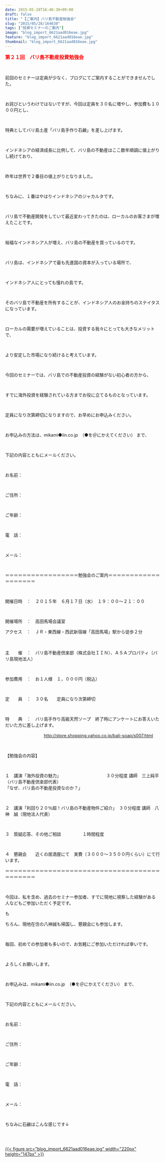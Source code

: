 ```yaml
---
date: 2015-05-28T16:46:38+09:00
draft: false
title: "【ご案内】バリ島不動産勉強会"
slug: "2015/05/28/164638"
tags: ["投資セミナーのご案内"]
image: "blog_import_6621aad016eae.jpg"
feature: "blog_import_6621aad016eae.jpg"
thumbnail: "blog_import_6621aad016eae.jpg"
---
```

<p><font color="#ff0000" size="3"><strong>第２１回　バリ島不動産投資勉強会</strong></font></p><br/><p>前回のセミナーは定員が少なく、ブログにてご案内することができませんでした。</p><br/><p>お詫びというわけではないですが、今回は定員を３０名に増やし、参加費も１０００円とし、</p><br/><p>特典としてバリ島土産「バリ島手作り石鹸」を差し上げます。</p><br/><p>インドネシアの経済成長に比例して、バリ島の不動産はここ数年順調に値上がりし続けており、</p><br/><p>昨年は世界で２番目の値上がりとなりました。</p><br/><p>ちなみに、１番はやはりインドネシアのジャカルタです。</p><br/><p>バリ島で不動産開発をしていて最近変わってきたのは、ローカルのお客さまが増えたことです。</p><br/><p>裕福なインドネシア人が増え、バリ島の不動産を買っているのです。</p><br/><p>バリ島は、インドネシアで最も先進国の資本が入っている場所で、</p><br/><p>インドネシア人にとっても憧れの島です。</p><br/><p>そのバリ島で不動産を所有することが、インドネシア人のお金持ちのステイタスになっています。</p><br/><p>ローカルの需要が増えていることは、投資する我々にとっても大きなメリットで、</p><br/><p>より安定した市場になり続けると考えています。</p><br/><p>今回のセミナーでは、バリ島での不動産投資の経験がない初心者の方から、</p><br/><p>すでに海外投資を経験されている方までお役に立てるものとなっています。</p><br/><p>定員になり次第締切になりますので、お早めにお申込みください。</p><br/><p>お申込みの方法は、mikami●iin.co.jp　（●を＠にかえてください） まで、</p><br/><p>下記の内容とともにメールください。</p><br/><p>お名前：</p><br/><p>ご住所：</p><br/><p>ご年齢：</p><br/><p>電　話：</p><br/><p>メール：</p><br/><p>＝＝＝＝＝＝＝＝＝＝＝＝＝＝＝＝＝勉強会のご案内＝＝＝＝＝＝＝＝＝＝＝＝＝＝＝＝＝＝＝</p><br/><p>開催日時　：　２０１５年　６月１７日（水）　１９：００～２１：００</p><br/><p>開催場所　：　高田馬場会議室<br/></p><p>アクセス　：　ＪＲ・東西線・西武新宿線「高田馬場」駅から徒歩２分</p><p>　　　　　　　</p><p>主　　催　：　バリ島不動産倶楽部（株式会社ＩＩＮ）、ＡＳＡプロパティ（バリ島現地法人）</p><br/><p>参加費用　：　お１人様　１，０００円（税込）</p><br/><p>定　　員　：　３０名　　定員になり次第締切</p><br/><p>特　　典　：　バリ島手作り高級天然ソープ　終了時にアンケートにお答えいただいた方に差し上げます。</p><p>　　　　　　　　　<a href="http://store.shopping.yahoo.co.jp/bali-soap/s007.html">http://store.shopping.yahoo.co.jp/bali-soap/s007.html</a> </p><br/><p>【勉強会の内容】</p><br/><p>１　講演「海外投資の魅力」　　　　　　　　　　　３０分程度 講師　三上純平（バリ島不動産倶楽部代表）<br/>「なぜ、バリ島の不動産投資なのか？」</p><br/><p>２　講演「利回り２０％超！バリ島の不動産物件ご紹介」　３０分程度 講師　八神　誠（現地法人代表）</p><br/><p>３　質疑応答、その他ご相談　　　　　１時間程度</p><br/><p>４　懇親会　　近くの居酒屋にて　実費（３０００～３５００円くらい）にて行います。<br/></p><p>＝＝＝＝＝＝＝＝＝＝＝＝＝＝＝＝＝＝＝＝＝＝＝＝＝＝＝＝＝＝＝＝＝＝＝＝＝＝＝＝＝＝＝</p><br/><p>今回は、私を含め、過去のセミナー参加者、すでに現地に視察した経験がある人などもご参加いただく予定です。</p><p>も</p><p>ちろん、現地在住の八神誠も帰国し、懇親会にも参加します。</p><br/><p>毎回、初めての参加者も多いので、お気軽にご参加いただければ幸いです。</p><br/><p>よろしくお願いします。</p><br/><p>お申込みは、mikami●iin.co.jp　（●を＠にかえてください） まで、</p><br/><p>下記の内容とともにメールください。</p><br/><p>お名前：</p><br/><p>ご住所：</p><br/><p>ご年齢：</p><br/><p>電　話：</p><br/><p>メール：</p><br/><p>ちなみに石鹸はこんな感じです↓</p><br/><p><br/><a href="blog_import_6621aad1a304a.jpg">{{< figure src="blog_import_6621aad016eae.jpg" width="220px" height="147px" >}}</a> <br/></p>

